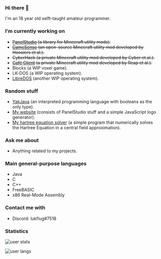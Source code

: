 ### Hi there 👋
I'm an 18 year old selft-taught amateur programmer.

### I’m currently working on
* ~~[PanelStudio](https://github.com/lukflug/PanelStudio) (a library for Minecraft utility mods).~~
* ~~[GameSense](https://github.com/IUDevman/gamesense-client) (an open-source Minecraft utility mod developed by Hoosiers et al.).~~
* ~~CyberHack (a private Minecraft utility mod developed by Cyber et al.).~~
* ~~[Café Client](https://github.com/CafeDevelopment) (a private Minecraft utility mod developed by Reap et al.).~~
* Blocks (a WIP voxel game).
* LK-DOS (a WIP operating system).
* [LibreDOS](https://github.com/mintsuki-org/LibreDOS) (another WIP operating system).

### Random stuff
* [YakJava](https://github.com/lukflug/yakjava) (an interpreted programming language with booleans as the only type).
* [My website](https://lukflug.github.io) (consists of PanelStudio stuff and a simple JavaScript logo generator).
* [My hartree equation solver](https://github.com/lukflug/hartree-solver) (a simple program that numerically solves the Hartree Equation in a central field approximation).

### Ask me about
* Anything related to my projects.

### Main general-purpose languages
* Java
* C
* C++
* FreeBASIC
* x86 Real-Mode Assembly

### Contact me with
* Discord: lukflug#7518

### Statistics
![user stats](https://github-readme-stats.vercel.app/api?username=lukflug&count_private=true&show_icons=true)

![user langs](https://github-readme-stats.vercel.app/api/top-langs/?username=lukflug)
